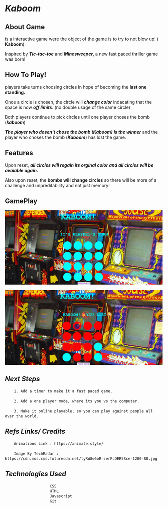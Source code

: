# ***Kaboom***

## **About Game**
is a interactive game were the object of the game is to try to not blow up! ( **Kaboom**)

Inspired by ***Tic-tac-toe*** and ***Minesweeper***, a new fast paced thriller game was born!

## **How To Play!**

players take turns choosing circles in hope of becoming the **last one standing.**

Once a circle is chosen, the circle will ***change color*** indacating that the space is now ***off limits***. (no double usage of the same circle)

Both players continue to pick circles until one player choses the bomb (***kaboom***)

***The player who dosen't chose the bomb (Kaboom) is the winner*** and the player who choses the bomb (***Kaboom***) has lost the game.

## **Features** 

Upon reset, ***all circles will regain its orginal color and all circles will be avaiable again.***

Also upon reset, the **bombs will change circles** so there will be more of a challenge and unpreditability and not just memory!

## **GamePlay** 





![screenShot](Screenshot_21-8-2025_95617_localhost.jpeg)


![screenShot](Screenshot_21-8-2025_10140_localhost.jpeg)



## ***Next Steps***
                               

        1. Add a timer to make it a fast paced game.

        2. Add a one player mode, where its you vs the computer.

        3. Make it online playable, so you can play against people all over the world.


 ## ***Refs Links/ Credits***
                                 

        Animations Link : https://animate.style/ 

        Image By TechRadar : https://cdn.mos.cms.futurecdn.net/tyRW8w6oRrzerPcDER5Sce-1200-80.jpg

##  ***Technologies Used***

                        CSS
                        HTML 
                        Javascript
                        Git

           
